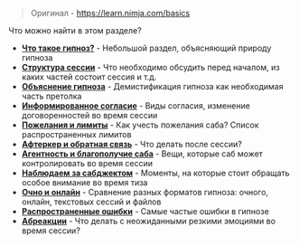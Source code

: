 > Оригинал - https://learn.nimja.com/basics

Что можно найти в этом разделе?

* **[Что такое гипноз?](/Гипноз.md)** - Небольшой раздел, объясняющий природу гипноза
* **[Структура сессии](/Nimja/Структура_сессии.md)** - Что необходимо обсудить перед началом, из каких частей состоит сессия и т.д.
* **[Объяснение гипноза](Nimja/Объясняем_гипнокинк.md)** - Демистификация гипноза как необходимая часть претолка
* **[Информированное согласие](Nimja/Информированное_согласие.md)** - Виды согласия, изменение договоренностей во время сессии
* **[Пожелания и лимиты](Nimja/Пожелания_и_лимиты.md)** - Как учесть пожелания саба? Список распространенных лимитов
* **[Афтеркер и обратная связь](Nimja/Афтеркер_и_фидбек.md)** - Что делать после сессии?
* **[Агентность и благополучие саба](Nimja/Агентность_и_благополучие_саба.md)** - Вещи, которые саб может контролировать во время сессии
* **[Наблюдаем за сабджектом](Nimja/Наблюдаем_за_сабджектом.md)** - Моменты, на которые стоит обращать особое внимание во время тиза
* **[Очно и онлайн](Nimja/ИРЛ_и_онлайн.md)** - Сравнение разных форматов гипноза: очного, онлайн, текстовых сессий и файлов
* **[Распространенные ошибки](Nimja/Распространенные_ошибки.md)** - Самые частые ошибки в гипнозе
* **[Абреакции](Nimja/Абреакции.md)** - Что делать с неожиданными резкими эмоциями во время сессии?





